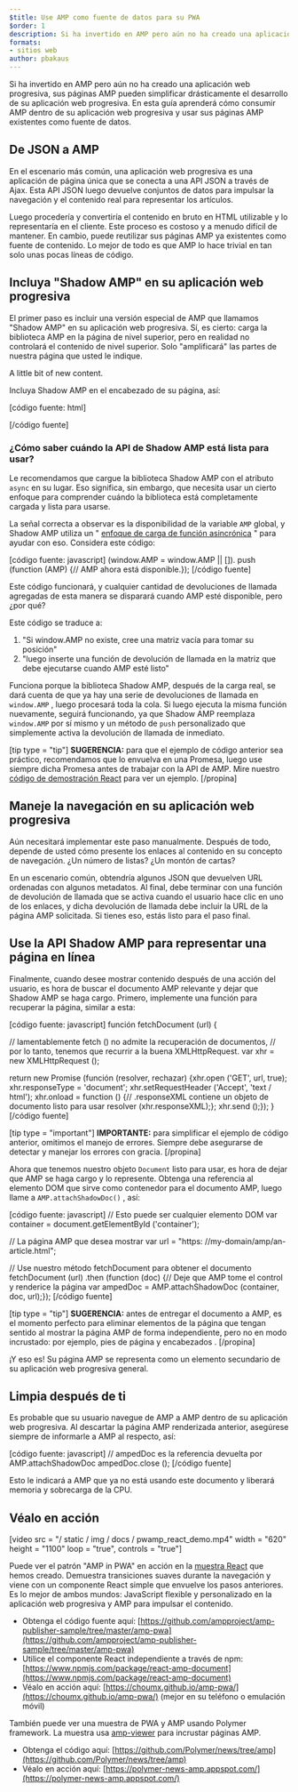 ```yaml
---
$title: Use AMP como fuente de datos para su PWA
$order: 1
description: Si ha invertido en AMP pero aún no ha creado una aplicación web progresiva, sus páginas AMP pueden simplificar drásticamente el desarrollo de su aplicación web progresiva.
formats:
- sitios web
author: pbakaus
---
```


Si ha invertido en AMP pero aún no ha creado una aplicación web progresiva, sus páginas AMP pueden simplificar drásticamente el desarrollo de su aplicación web progresiva. En esta guía aprenderá cómo consumir AMP dentro de su aplicación web progresiva y usar sus páginas AMP existentes como fuente de datos.

## De JSON a AMP

En el escenario más común, una aplicación web progresiva es una aplicación de página única que se conecta a una API JSON a través de Ajax. Esta API JSON luego devuelve conjuntos de datos para impulsar la navegación y el contenido real para representar los artículos.

Luego procedería y convertiría el contenido en bruto en HTML utilizable y lo representaría en el cliente. Este proceso es costoso y a menudo difícil de mantener. En cambio, puede reutilizar sus páginas AMP ya existentes como fuente de contenido. Lo mejor de todo es que AMP lo hace trivial en tan solo unas pocas líneas de código.

## Incluya "Shadow AMP" en su aplicación web progresiva

El primer paso es incluir una versión especial de AMP que llamamos "Shadow AMP" en su aplicación web progresiva. Sí, es cierto: carga la biblioteca AMP en la página de nivel superior, pero en realidad no controlará el contenido de nivel superior. Solo "amplificará" las partes de nuestra página que usted le indique.

A little bit of new content.

Incluya Shadow AMP en el encabezado de su página, así:

[código fuente: html]

<!-- Asynchronously load the AMP-with-Shadow-DOM runtime library. -->

<script async="" src="https://cdn.ampproject.org/shadow-v0.js"></script>

[/código fuente]

### ¿Cómo saber cuándo la API de Shadow AMP está lista para usar?

Le recomendamos que cargue la biblioteca Shadow AMP con el atributo `async` en su lugar. Eso significa, sin embargo, que necesita usar un cierto enfoque para comprender cuándo la biblioteca está completamente cargada y lista para usarse.

La señal correcta a observar es la disponibilidad de la variable `AMP` global, y Shadow AMP utiliza un " [enfoque de carga de función asincrónica](http://mrcoles.com/blog/google-analytics-asynchronous-tracking-how-it-work/) " para ayudar con eso. Considera este código:

[código fuente: javascript] (window.AMP = window.AMP || []). push (function (AMP) {// AMP ahora está disponible.}); [/código fuente]

Este código funcionará, y cualquier cantidad de devoluciones de llamada agregadas de esta manera se disparará cuando AMP esté disponible, pero ¿por qué?

Este código se traduce a:

1. "Si window.AMP no existe, cree una matriz vacía para tomar su posición"
2. "luego inserte una función de devolución de llamada en la matriz que debe ejecutarse cuando AMP esté listo"

Funciona porque la biblioteca Shadow AMP, después de la carga real, se dará cuenta de que ya hay una serie de devoluciones de llamada en `window.AMP` , luego procesará toda la cola. Si luego ejecuta la misma función nuevamente, seguirá funcionando, ya que Shadow AMP reemplaza `window.AMP` por sí mismo y un método de `push` personalizado que simplemente activa la devolución de llamada de inmediato.

[tip type = "tip"] **SUGERENCIA:** para que el ejemplo de código anterior sea práctico, recomendamos que lo envuelva en una Promesa, luego use siempre dicha Promesa antes de trabajar con la API de AMP. Mire nuestro [código de demostración React](https://github.com/ampproject/amp-publisher-sample/blob/master/amp-pwa/src/components/amp-document/amp-document.js#L20) para ver un ejemplo. [/propina]

## Maneje la navegación en su aplicación web progresiva

Aún necesitará implementar este paso manualmente. Después de todo, depende de usted cómo presente los enlaces al contenido en su concepto de navegación. ¿Un número de listas? ¿Un montón de cartas?

En un escenario común, obtendría algunos JSON que devuelven URL ordenadas con algunos metadatos. Al final, debe terminar con una función de devolución de llamada que se activa cuando el usuario hace clic en uno de los enlaces, y dicha devolución de llamada debe incluir la URL de la página AMP solicitada. Si tienes eso, estás listo para el paso final.

## Use la API Shadow AMP para representar una página en línea

Finalmente, cuando desee mostrar contenido después de una acción del usuario, es hora de buscar el documento AMP relevante y dejar que Shadow AMP se haga cargo. Primero, implemente una función para recuperar la página, similar a esta:

[código fuente: javascript] función fetchDocument (url) {

// lamentablemente fetch () no admite la recuperación de documentos, // por lo tanto, tenemos que recurrir a la buena XMLHttpRequest. var xhr = new XMLHttpRequest ();

return new Promise (función (resolver, rechazar) {xhr.open ('GET', url, true); xhr.responseType = 'document'; xhr.setRequestHeader ('Accept', 'text / html'); xhr.onload = function () {// .responseXML contiene un objeto de documento listo para usar resolver (xhr.responseXML);}; xhr.send ();}); } [/código fuente]

[tip type = "important"] **IMPORTANTE:** para simplificar el ejemplo de código anterior, omitimos el manejo de errores. Siempre debe asegurarse de detectar y manejar los errores con gracia. [/propina]

Ahora que tenemos nuestro objeto `Document` listo para usar, es hora de dejar que AMP se haga cargo y lo represente. Obtenga una referencia al elemento DOM que sirve como contenedor para el documento AMP, luego llame a `AMP.attachShadowDoc()` , así:

[código fuente: javascript] // Esto puede ser cualquier elemento DOM var container = document.getElementById ('container');

// La página AMP que desea mostrar var url = "https: //my-domain/amp/an-article.html";

// Use nuestro método fetchDocument para obtener el documento fetchDocument (url) .then (function (doc) {// Deje que AMP tome el control y renderice la página var ampedDoc = AMP.attachShadowDoc (container, doc, url);}); [/código fuente]

[tip type = "tip"] **SUGERENCIA:** antes de entregar el documento a AMP, es el momento perfecto para eliminar elementos de la página que tengan sentido al mostrar la página AMP de forma independiente, pero no en modo incrustado: por ejemplo, pies de página y encabezados . [/propina]

¡Y eso es! Su página AMP se representa como un elemento secundario de su aplicación web progresiva general.

## Limpia después de ti

Es probable que su usuario navegue de AMP a AMP dentro de su aplicación web progresiva. Al descartar la página AMP renderizada anterior, asegúrese siempre de informarle a AMP al respecto, así:

[código fuente: javascript] // ampedDoc es la referencia devuelta por AMP.attachShadowDoc ampedDoc.close (); [/código fuente]

Esto le indicará a AMP que ya no está usando este documento y liberará memoria y sobrecarga de la CPU.

## Véalo en acción

[video src = "/ static / img / docs / pwamp_react_demo.mp4" width = "620" height = "1100" loop = "true", controls = "true"]

Puede ver el patrón "AMP in PWA" en acción en la [muestra React](https://github.com/ampproject/amp-publisher-sample/tree/master/amp-pwa) que hemos creado. Demuestra transiciones suaves durante la navegación y viene con un componente React simple que envuelve los pasos anteriores. Es lo mejor de ambos mundos: JavaScript flexible y personalizado en la aplicación web progresiva y AMP para impulsar el contenido.

- Obtenga el código fuente aquí: [https://github.com/ampproject/amp-publisher-sample/tree/master/amp-pwa](https://github.com/ampproject/amp-publisher-sample/tree/master/amp-pwa)
- Utilice el componente React independiente a través de npm: [https://www.npmjs.com/package/react-amp-document](https://www.npmjs.com/package/react-amp-document)
- Véalo en acción aquí: [https://choumx.github.io/amp-pwa/](https://choumx.github.io/amp-pwa/) (mejor en su teléfono o emulación móvil)

También puede ver una muestra de PWA y AMP usando Polymer framework. La muestra usa [amp-viewer](https://github.com/PolymerLabs/amp-viewer/) para incrustar páginas AMP.

- Obtenga el código aquí: [https://github.com/Polymer/news/tree/amp](https://github.com/Polymer/news/tree/amp)
- Véalo en acción aquí: [https://polymer-news-amp.appspot.com/](https://polymer-news-amp.appspot.com/)
